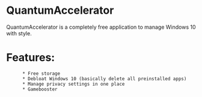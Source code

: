 # QuantumAccelerator

QuantumAccelerator is a completely free application to manage Windows 10 with style.

# Features:
          * Free storage
          * Debloat Windows 10 (basically delete all preinstalled apps)
          * Manage privacy settings in one place
          * Gamebooster

